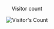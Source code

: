 <div align="center"> 
  <p>Visitor count</p>
  <img src="https://profile-counter.glitch.me/shauryasrivastava-1612/count.svg" alt="Visitor's Count" />
</div>
